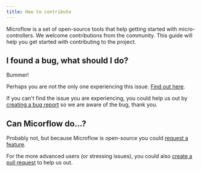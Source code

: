 ```yaml
---
title: How to contribute
---
```


Microflow is a set of open-source tools that help getting started with micro-controllers. We welcome contributions from the community. This guide will help you get started with contributing to the project.

## I found a bug, what should I do?
Bummer!

Perhaps you are not the only one experiencing this issue. [Find out here](https://github.com/xiduzo/microflow/issues).

If you can't find the issue you are experiencing, you could help us out by [creating a bug report](https://github.com/xiduzo/microflow/issues/new?assignees=&labels=&projects=&template=bug_report.md&title=) so we are aware of the bug, thank you.

## Can Micorflow do...?
Probably not, but because Microflow is open-source you could [request a feature](https://github.com/xiduzo/microflow/issues/new?assignees=&labels=&projects=&template=feature_request.md&title=).

For the more advanced users (or stressing issues), you could also [create a pull request](https://github.com/xiduzo/microflow) to help us out.

